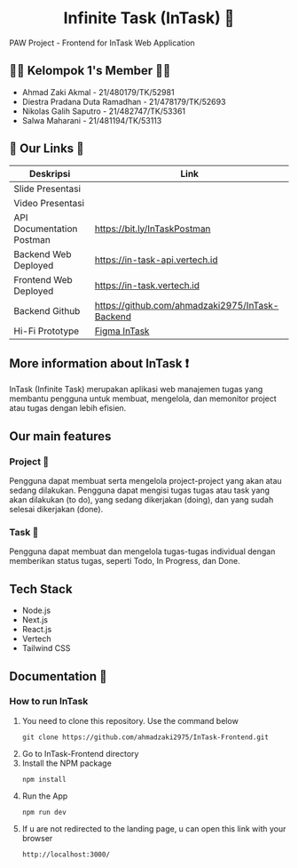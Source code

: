 <h1 align="center"> Infinite Task (InTask) 📄 </h1>
PAW Project - Frontend for InTask Web Application

## 👩🏻 Kelompok 1's Member 👦🏻 
- Ahmad Zaki Akmal - 21/480179/TK/52981
- Diestra Pradana Duta Ramadhan - 21/478179/TK/52693
- Nikolas Galih Saputro - 21/482747/TK/53361
- Salwa Maharani - 21/481194/TK/53113

## 🔗 Our Links 🔗
| Deskripsi | Link |
| --- | --- |
| Slide Presentasi | |
| Video Presentasi | |
| API Documentation Postman | https://bit.ly/InTaskPostman |
| Backend Web Deployed | https://in-task-api.vertech.id |
| Frontend Web Deployed | https://in-task.vertech.id |
| Backend Github | https://github.com/ahmadzaki2975/InTask-Backend |
| Hi-Fi Prototype | [Figma InTask](https://www.figma.com/file/tCpRuH5zRwOenqGuYRNW0Y/hi-fi-project-paw?type=design&node-id=0%3A1&mode=design&t=ghpvIVc7NnBOLcb2-1) |

## More information about InTask ❗
InTask (Infinite Task) merupakan aplikasi web manajemen tugas yang membantu pengguna untuk membuat, mengelola, dan memonitor project atau tugas dengan lebih efisien.

## Our main features
### Project 📃
Pengguna dapat membuat serta mengelola project-project yang akan atau sedang dilakukan. Pengguna dapat mengisi tugas tugas atau task yang akan dilakukan (to do), yang sedang dikerjakan (doing), dan yang sudah selesai dikerjakan (done).
### Task 📝
Pengguna dapat membuat dan mengelola tugas-tugas individual dengan memberikan status tugas, seperti Todo, In Progress, dan Done.

## Tech Stack
- Node.js
- Next.js
- React.js
- Vertech
- Tailwind CSS

## Documentation 📌
### How to run InTask
1. You need to clone this repository. Use the command below
   ````````````
   git clone https://github.com/ahmadzaki2975/InTask-Frontend.git
   ````````````
2. Go to InTask-Frontend directory
3. Install the NPM package
   ````````````
   npm install
   ````````````   
4. Run the App
   ````````````
   npm run dev
   ````````````
5. If u are not redirected to the landing page, u can open this link with your browser
   ````````````
   http://localhost:3000/
   ````````````

